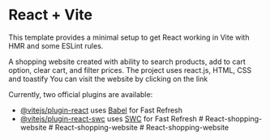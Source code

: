 # React + Vite

This template provides a minimal setup to get React working in Vite with HMR and some ESLint rules.

A shopping website created with ability to search products, add to cart option, clear cart, and filter prices. The project uses react.js, HTML, CSS and toastify
You can visit the website by clicking on the link 


Currently, two official plugins are available:

- [@vitejs/plugin-react](https://github.com/vitejs/vite-plugin-react/blob/main/packages/plugin-react/README.md) uses [Babel](https://babeljs.io/) for Fast Refresh
- [@vitejs/plugin-react-swc](https://github.com/vitejs/vite-plugin-react-swc) uses [SWC](https://swc.rs/) for Fast Refresh
#   R e a c t - s h o p p i n g - w e b s i t e 
 
 #   R e a c t - s h o p p i n g - w e b s i t e 
 
 # React-shopping-website

